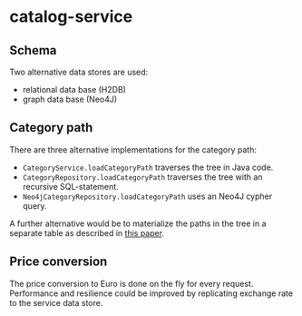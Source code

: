 # catalog-service

## Schema

Two alternative data stores are used:
* relational data base (H2DB)
* graph data base (Neo4J)

## Category path

There are three alternative implementations for the category path:
* `CategoryService.loadCategoryPath` traverses the tree in Java code.
* `CategoryRepository.loadCategoryPath` traverses the tree with an recursive SQL-statement.
* `Neo4jCategoryRepository.loadCategoryPath` uses an Neo4J cypher query.

A further alternative would be to materialize the paths in the tree in a separate table
as described in [this paper](http://fungus.teststation.com/~jon/treehandling/TreeHandling.htm).

## Price conversion

The price conversion to Euro is done on the fly for every request. 
Performance and resilience could be improved by replicating exchange rate to the service data store.